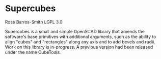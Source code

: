 # Supercubes
Ross Barros-Smith
LGPL 3.0

Supercubes is a small and simple OpenSCAD library that amends the software's base primitives with additional arguments, such as the ability to align "cubes" and "rectangles" along any axis and to add bevels and radii. Work on this library is in-progress. A previous version had been released under the name CubeTools.
